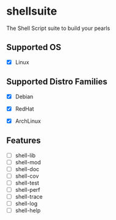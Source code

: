 # shellsuite
The Shell Script suite to build your pearls



## Supported OS
- [x] Linux



## Supported Distro Families
- [x] Debian
- [x] RedHat
- [x] ArchLinux



## Features
- [ ] shell-lib
- [ ] shell-mod
- [ ] shell-doc
- [ ] shell-cov
- [ ] shell-test
- [ ] shell-perf
- [ ] shell-trace
- [ ] shell-log
- [ ] shell-help

